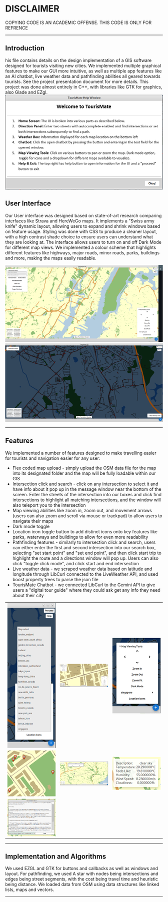 # DISCLAIMER
COPYING CODE IS AN ACADEMIC OFFENSE. THIS CODE IS ONLY FOR REFRENCE

---

## Introduction
his file contains details on the design implementation of a GIS software designed for tourists visiting new cities. We implemented multiple graphical features to make our GUI more intuitive, as well as multiple app features like an AI chatbot, live weather data and pathfinding abilities all geared towards tourists. See the project presentation document for more details. This project was done almost entirely in C++, with libraries like GTK for graphics, also Glade and EZgl.
![help screen](readmeimages/help.PNG)

## User Interface
Our User interface was designed based on state-of-art research comparing interfaces like Strava and HereWeGo maps. It implements a "Swiss army knife" dynamic layout, allowing users to expand and shrink windows based on feature usage. Styling was done with CSS to produce a cleaner layout, with a high contrast shade choice to ensure users can understand what they are looking at. The interface allows users to turn on and off Dark Mode for different map views. We implemented a colour scheme that highlights different features like highways, major roads, minor roads, parks, buildings and more, making the maps easily readable. 

![light mode with expanded UI](readmeimages/lightModeUI.PNG)
![dark mode with compressed UI](readmeimages/darkModeUI.PNG)


---

## Features
We implemented a number of features designed to make travelling easier for tourists and navigation easier for any user:
- Flex coded map upload - simply upload the OSM data file for the map into its designated folder and the map will be fully loadable within our GIS
- Intersection click and search - click on any intersection to select it and have info about it pop up in the message window near the bottom of the screen. Enter the streets of the intersection into our boxes and click find intersections to highlight all matching intersections, and the window will also teleport you to the intersection
- Map viewing abilities like zoom in, zoom out, and movement arrows (users can also zoom and scroll via mouse or trackpad) to allow users to navigate their maps
- Dark mode toggle
- Location icon toggle button to add distinct icons onto key features like parks, waterways and buildings to allow for even more readability
- Pathfinding features - similarly to intersection click and search, users can either enter the first and second intersection into our search box, selecting "set start point" and "set end point", and then click start trip to highlight the route and a directions window will pop up. Users can also click "toggle click mode", and click start and end intersection
- Live weather data - we scraped weather data based on latitude and longitude through LibCurl connected to the LiveWeather API, and used boost property trees to parse the json file
- TourisMate Chatbot - we connected LibCurl to the Gemini API to give users a "digital tour guide" where they could ask get any info they need about their city

<table>
  <tr>
    <td><img src="readmeimages/mapselect.PNG" alt="map select" width="200"/></td>
    <td><img src="readmeimages/intersectionfind.PNG" alt="intersection find" width="200"/></td>
    <td><img src="readmeimages/mapview.PNG" alt="map view" width="200"/></td>
  </tr>
  <tr>
    <td><img src="readmeimages/locationicons.PNG" alt="location icons" width="200"/></td>
    <td><img src="readmeimages/directions.PNG" alt="directions" width="200"/></td>
    <td><img src="readmeimages/weather.PNG" alt="weather" width="200"/></td>
  </tr>
  <tr>
    <td><img src="readmeimages/chatbot.PNG" alt="chatbot" width="200"/></td>
    <td></td>
    <td></td>
  </tr>
</table>

---

## Implementation and Algorithms
We used EZGL and GTK for buttons and callbacks as well as windows and layout. For pathfinding, we used A star with nodes being intersections and edges being street segments, with the cost being travel time and heuristic being distance. We loaded data from OSM using data structures like linked lists, maps and vectors.

---
